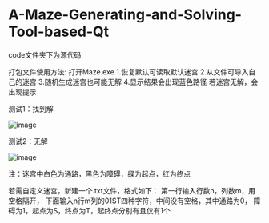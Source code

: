 # A-Maze-Generating-and-Solving-Tool-based-Qt

code文件夹下为源代码

打包文件使用方法:
打开Maze.exe
1.恢复默认可读取默认迷宫
2.从文件可导入自己的迷宫
3.随机生成迷宫也可能无解
4.显示结果会出现蓝色路径
若迷宫无解，会出现提示



测试1：找到解

![image](https://github.com/PizzaDark/A-Maze-Generating-and-Solving-Tool-based-Qt/blob/main/image1.png)

测试2：无解

![image](https://github.com/PizzaDark/A-Maze-Generating-and-Solving-Tool-based-Qt/blob/main/image1.png)

注：迷宫中白色为通路，黑色为障碍，绿为起点，红为终点

若需自定义迷宫，新建一个.txt文件，格式如下：
第一行输入行数n，列数m，用空格隔开，
下面输入n行m列的01ST四种字符，中间没有空格，其中通路为0，
障碍为1，起点为S，终点为T，起终点分别有且仅有1个
